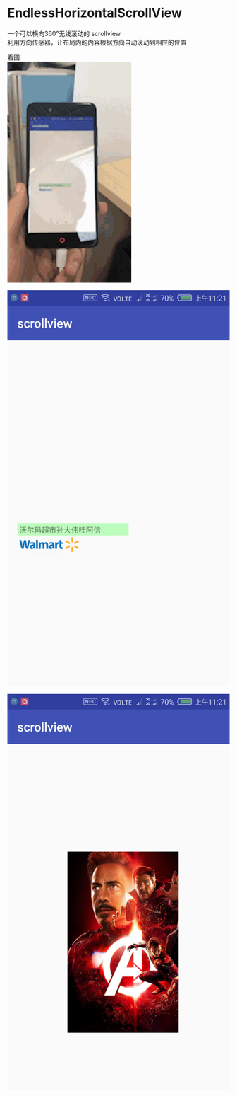 # EndlessHorizontalScrollView
一个可以横向360°无线滚动的 scrollview  
利用方向传感器，让布局内的内容根据方向自动滚动到相应的位置

看图  
![avatar](/img/demo.gif)

![avatar](/img/demo1.png)

![avatar](/img/demo2.png)